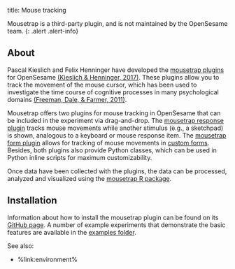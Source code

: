 title: Mouse tracking

Mousetrap is a third-party plugin, and is not maintained by the OpenSesame team.
{: .alert .alert-info}

## About

Pascal Kieslich and Felix Henninger have developed the [mousetrap plugins](https://github.com/PascalKieslich/mousetrap-os) for OpenSesame [(Kieslich & Henninger, 2017)](https://dx.doi.org/10.3758/s13428-017-0900-z). These plugins allow you to track the movement of the mouse cursor, which has been used to investigate the time course of cognitive processes in many psychological domains [(Freeman, Dale, & Farmer, 2011)](https://dx.doi.org/10.3389/fpsyg.2011.00059).

Mousetrap offers two plugins for mouse tracking in OpenSesame that can be included in the experiment via drag-and-drop.
The [mousetrap response plugin](https://github.com/PascalKieslich/mousetrap-os/blob/master/plugins/mousetrap_response/mousetrap_response.md) tracks mouse movements while another stimulus (e.g., a sketchpad) is shown, analogous to a keyboard or mouse response item.
The [mousetrap form plugin](https://github.com/PascalKieslich/mousetrap-os/blob/master/plugins/mousetrap_form/mousetrap_form.md) allows for tracking of mouse movements in [custom forms](%link:manual/forms/custom%).
Besides, both plugins also provide Python classes, which can be used in Python inline scripts for maximum customizability.

Once data have been collected with the plugins, the data can be processed, analyzed and visualized using the [mousetrap R package](http://pascalkieslich.github.io/mousetrap/).

## Installation

Information about how to install the mousetrap plugin can be found on its [GitHub page](https://github.com/PascalKieslich/mousetrap-os#installation). A number of example experiments that demonstrate the basic features are available in the [examples folder](https://github.com/PascalKieslich/mousetrap-os/tree/master/examples#example-experiments).


See also:

- %link:environment%
